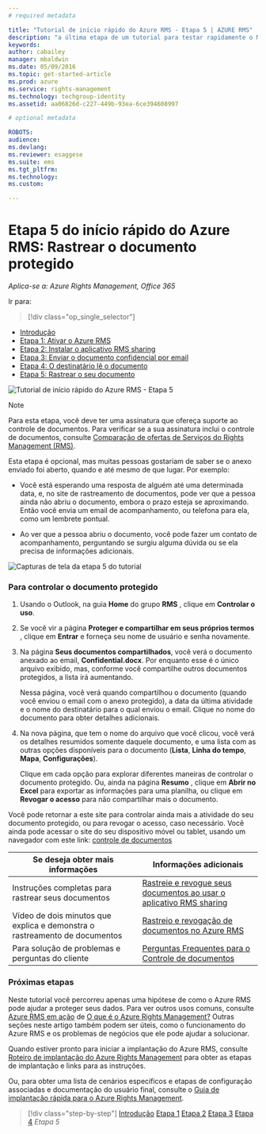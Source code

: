 ```yaml
---
# required metadata

title: "Tutorial de início rápido do Azure RMS - Etapa 5 | AZURE RMS"
description: "a última etapa de um tutorial para testar rapidamente o Microsoft Azure Rights Management para sua organização em apenas 5 etapas que devem levar menos de 15 minutos."
keywords:
author: cabailey
manager: mbaldwin
ms.date: 05/09/2016
ms.topic: get-started-article
ms.prod: azure
ms.service: rights-management
ms.technology: techgroup-identity
ms.assetid: aa06826d-c227-449b-93ea-6ce394608997

# optional metadata

ROBOTS:
audience:
ms.devlang:
ms.reviewer: esaggese
ms.suite: ems
ms.tgt_pltfrm:
ms.technology:
ms.custom:

---
```



# Etapa 5 do início rápido do Azure RMS: Rastrear o documento protegido

*Aplica-se a: Azure Rights Management, Office 365*


Ir para: 
> [!div class="op_single_selector"]
- [Introdução](quick-start-tutorial.md)
- [Etapa 1: Ativar o Azure RMS](tutorial-step1.md)
- [Etapa 2: Instalar o aplicativo RMS sharing](tutorial-step2.md)
- [Etapa 3: Enviar o documento confidencial por email](tutorial-step3.md)
- [Etapa 4: O destinatário lê o documento](tutorial-step4.md)
- [Etapa 5: Rastrear o seu documento](tutorial-step5.md)

![Tutorial de início rápido do Azure RMS - Etapa 5](../media/AzRMS_QuickStartSteps5.PNG)

> [!NOTE]
> Para esta etapa, você deve ter uma assinatura que ofereça suporte ao controle de documentos. Para verificar se a sua assinatura inclui o controle de documentos, consulte [Comparação de ofertas de Serviços do Rights Management (RMS)](https://technet.microsoft.com/dn858608.aspx).

Esta etapa é opcional, mas muitas pessoas gostariam de saber se o anexo enviado foi aberto, quando e até mesmo de que lugar. Por exemplo:

-   Você está esperando uma resposta de alguém até uma determinada data, e, no site de rastreamento de documentos, pode ver que a pessoa ainda não abriu o documento, embora o prazo esteja se aproximando. Então você envia um email de acompanhamento, ou telefona para ela, como um lembrete pontual.

-   Ao ver que a pessoa abriu o documento, você pode fazer um contato de acompanhamento, perguntando se surgiu alguma dúvida ou se ela precisa de informações adicionais.

![Capturas de tela da etapa 5 do tutorial](../media/AzRMS_Tutorial_5_Screenshots.png)

### Para controlar o documento protegido

1.  Usando o Outlook, na guia **Home** do grupo **RMS** , clique em **Controlar o uso**.

2.  Se você vir a página **Proteger e compartilhar em seus próprios termos** , clique em **Entrar** e forneça seu nome de usuário e senha novamente.

3.  Na página **Seus documentos compartilhados**, você verá o documento anexado ao email, **Confidential.docx**. Por enquanto esse é o único arquivo exibido, mas, conforme você compartilhe outros documentos protegidos, a lista irá aumentando.

    Nessa página, você verá quando compartilhou o documento (quando você enviou o email com o anexo protegido), a data da última atividade e o nome do destinatário para o qual enviou o email. Clique no nome do documento para obter detalhes adicionais.

4.  Na nova página, que tem o nome do arquivo que você clicou, você verá os detalhes resumidos somente daquele documento, e uma lista com as outras opções disponíveis para o documento (**Lista**, **Linha do tempo**, **Mapa**, **Configurações**).

    Clique em cada opção para explorar diferentes maneiras de controlar o documento protegido. Ou, ainda na página **Resumo** , clique em **Abrir no Excel** para exportar as informações para uma planilha, ou clique em **Revogar o acesso** para não compartilhar mais o documento.

Você pode retornar a este site para controlar ainda mais a atividade do seu documento protegido, ou para revogar o acesso, caso necessário. Você ainda pode acessar o site do seu dispositivo móvel ou tablet, usando um navegador com este link: [controle de documentos](http://go.microsoft.com/fwlink/?LinkId=529562)

|Se deseja obter mais informações|Informações adicionais|
|--------------------------------|--------------------------|
|Instruções completas para rastrear seus documentos|[Rastreie e revogue seus documentos ao usar o aplicativo RMS sharing](../rms-client/sharing-app-track-revoke.md)|
|Vídeo de dois minutos que explica e demonstra o rastreamento de documentos|[Rastreio e revogação de documentos no Azure RMS](http://channel9.msdn.com/Series/Information-Protection/Azure-RMS-Document-Tracking-and-Revocation)|
|Para solução de problemas e perguntas do cliente|[Perguntas Frequentes para o Controle de documentos](https://technet.microsoft.com/dn947488)|

### Próximas etapas
Neste tutorial você percorreu apenas uma hipótese de como o Azure RMS pode ajudar a proteger seus dados. Para ver outros usos comuns, consulte [Azure RMS em ação](../understand-explore/what-admins-users-see.md) de [O que é o Azure Rights Management?](../understand-explore/what-is-azure-rms.md) Outras seções neste artigo também podem ser úteis, como o funcionamento do Azure RMS e os problemas de negócios que ele pode ajudar a solucionar.

Quando estiver pronto para iniciar a implantação do Azure RMS, consulte [Roteiro de implantação do Azure Rights Management](../plan-design/deployment-roadmap.md) para obter as etapas de implantação e links para as instruções.

Ou, para obter uma lista de cenários específicos e etapas de configuração associadas e documentação do usuário final, consulte o [Guia de implantação rápida para o Azure Rights Management](../get-started/rapid-deployment-guide.md).

>[!div class="step-by-step"] [Introdução](quick-start-tutorial.md)
[Etapa 1](tutorial-step1.md)
[Etapa 2](tutorial-step2.md)
[Etapa 3](tutorial-step3.md)
[Etapa 4](tutorial-step4.md)
*Etapa 5*


<!--HONumber=May16_HO2-->


